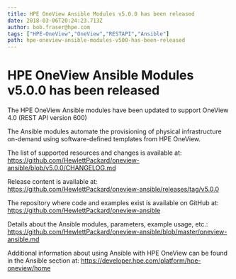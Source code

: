 ```yaml
---
title: HPE OneView Ansible Modules v5.0.0 has been released
date: 2018-03-06T20:24:23.713Z
author: bob.fraser@hpe.com 
tags: ["HPE-OneView","OneView","RESTAPI","Ansible"]
path: hpe-oneview-ansible-modules-v500-has-been-released
---
```

# HPE OneView Ansible Modules v5.0.0 has been released

The HPE OneView Ansible modules have been updated to support OneView 4.0 (REST API version 600) 

The Ansible modules automate the provisioning of physical infrastructure on-demand using software-defined templates from HPE OneView.

The list of supported resources and changes is available at:
<https://github.com/HewlettPackard/oneview-ansible/blob/v5.0.0/CHANGELOG.md>

Release content is available at:
<https://github.com/HewlettPackard/oneview-ansible/releases/tag/v5.0.0>

The repository where code and examples exist is available on GitHub at:
<https://github.com/HewlettPackard/oneview-ansible>

Details about the Ansible modules, parameters, example usage, etc.:
<https://github.com/HewlettPackard/oneview-ansible/blob/master/oneview-ansible.md>

Additional information about using Ansible with HPE OneView can be found in the Ansible section at:
<https://developer.hpe.com/platform/hpe-oneview/home>
